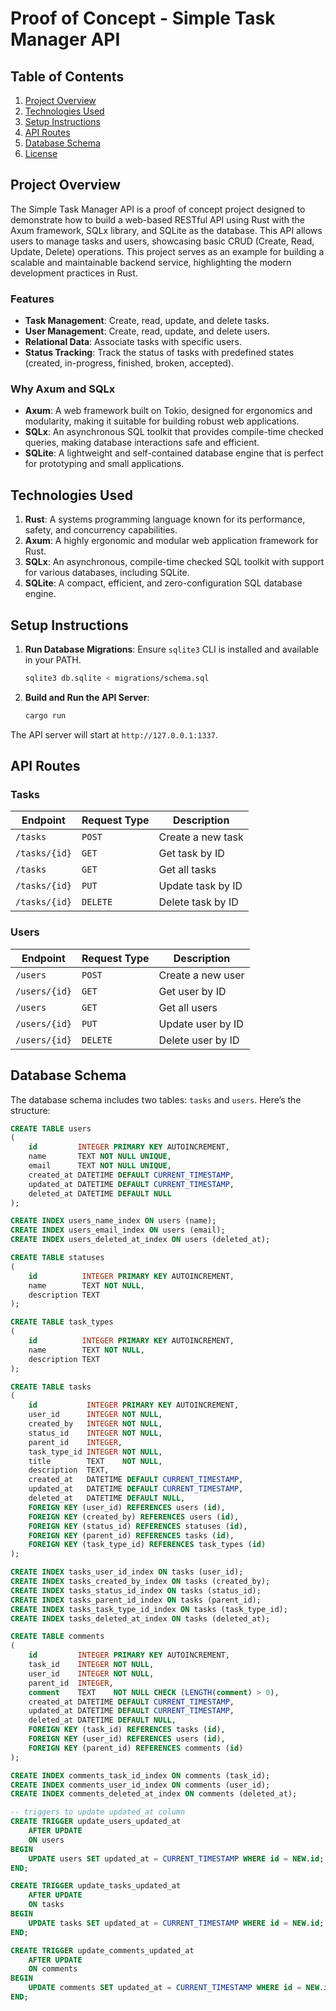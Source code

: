 # Proof of Concept - Simple Task Manager API

## Table of Contents

1. [Project Overview](#project-overview)
2. [Technologies Used](#technologies-used)
3. [Setup Instructions](#setup-instructions)
4. [API Routes](#api-routes)
5. [Database Schema](#database-schema)
6. [License](#license)

## Project Overview

The Simple Task Manager API is a proof of concept project designed to demonstrate how to build a web-based RESTful API
using Rust with the Axum framework, SQLx library, and SQLite as the database. This API allows users to manage tasks and
users, showcasing basic CRUD (Create, Read, Update, Delete) operations. This project serves as an example for building a
scalable and maintainable backend service, highlighting the modern development practices in Rust.

### Features

- **Task Management**: Create, read, update, and delete tasks.
- **User Management**: Create, read, update, and delete users.
- **Relational Data**: Associate tasks with specific users.
- **Status Tracking**: Track the status of tasks with predefined states (created, in-progress, finished, broken,
  accepted).

### Why Axum and SQLx

- **Axum**: A web framework built on Tokio, designed for ergonomics and modularity, making it suitable for building
  robust web applications.
- **SQLx**: An asynchronous SQL toolkit that provides compile-time checked queries, making database interactions safe
  and efficient.
- **SQLite**: A lightweight and self-contained database engine that is perfect for prototyping and small applications.

## Technologies Used

1. **Rust**: A systems programming language known for its performance, safety, and concurrency capabilities.
2. **Axum**: A highly ergonomic and modular web application framework for Rust.
3. **SQLx**: An asynchronous, compile-time checked SQL toolkit with support for various databases, including SQLite.
4. **SQLite**: A compact, efficient, and zero-configuration SQL database engine.

## Setup Instructions

1. **Run Database Migrations**:
   Ensure `sqlite3` CLI is installed and available in your PATH.
    ```sh
    sqlite3 db.sqlite < migrations/schema.sql
    ```   

2. **Build and Run the API Server**:
    ```sh
    cargo run
    ```

The API server will start at `http://127.0.0.1:1337`.

## API Routes

### Tasks

| Endpoint      | Request Type | Description       |
|---------------|--------------|-------------------|
| `/tasks`      | `POST`       | Create a new task |
| `/tasks/{id}` | `GET`        | Get task by ID    |
| `/tasks`      | `GET`        | Get all tasks     |
| `/tasks/{id}` | `PUT`        | Update task by ID |
| `/tasks/{id}` | `DELETE`     | Delete task by ID |

### Users

| Endpoint      | Request Type | Description       |
|---------------|--------------|-------------------|
| `/users`      | `POST`       | Create a new user |
| `/users/{id}` | `GET`        | Get user by ID    |
| `/users`      | `GET`        | Get all users     |
| `/users/{id}` | `PUT`        | Update user by ID |
| `/users/{id}` | `DELETE`     | Delete user by ID |

## Database Schema

The database schema includes two tables: `tasks` and `users`. Here’s the structure:

```sql
CREATE TABLE users
(
    id         INTEGER PRIMARY KEY AUTOINCREMENT,
    name       TEXT NOT NULL UNIQUE,
    email      TEXT NOT NULL UNIQUE,
    created_at DATETIME DEFAULT CURRENT_TIMESTAMP,
    updated_at DATETIME DEFAULT CURRENT_TIMESTAMP,
    deleted_at DATETIME DEFAULT NULL
);

CREATE INDEX users_name_index ON users (name);
CREATE INDEX users_email_index ON users (email);
CREATE INDEX users_deleted_at_index ON users (deleted_at);

CREATE TABLE statuses
(
    id          INTEGER PRIMARY KEY AUTOINCREMENT,
    name        TEXT NOT NULL,
    description TEXT
);

CREATE TABLE task_types
(
    id          INTEGER PRIMARY KEY AUTOINCREMENT,
    name        TEXT NOT NULL,
    description TEXT
);

CREATE TABLE tasks
(
    id           INTEGER PRIMARY KEY AUTOINCREMENT,
    user_id      INTEGER NOT NULL,
    created_by   INTEGER NOT NULL,
    status_id    INTEGER NOT NULL,
    parent_id    INTEGER,
    task_type_id INTEGER NOT NULL,
    title        TEXT    NOT NULL,
    description  TEXT,
    created_at   DATETIME DEFAULT CURRENT_TIMESTAMP,
    updated_at   DATETIME DEFAULT CURRENT_TIMESTAMP,
    deleted_at   DATETIME DEFAULT NULL,
    FOREIGN KEY (user_id) REFERENCES users (id),
    FOREIGN KEY (created_by) REFERENCES users (id),
    FOREIGN KEY (status_id) REFERENCES statuses (id),
    FOREIGN KEY (parent_id) REFERENCES tasks (id),
    FOREIGN KEY (task_type_id) REFERENCES task_types (id)
);

CREATE INDEX tasks_user_id_index ON tasks (user_id);
CREATE INDEX tasks_created_by_index ON tasks (created_by);
CREATE INDEX tasks_status_id_index ON tasks (status_id);
CREATE INDEX tasks_parent_id_index ON tasks (parent_id);
CREATE INDEX tasks_task_type_id_index ON tasks (task_type_id);
CREATE INDEX tasks_deleted_at_index ON tasks (deleted_at);

CREATE TABLE comments
(
    id         INTEGER PRIMARY KEY AUTOINCREMENT,
    task_id    INTEGER NOT NULL,
    user_id    INTEGER NOT NULL,
    parent_id  INTEGER,
    comment    TEXT    NOT NULL CHECK (LENGTH(comment) > 0),
    created_at DATETIME DEFAULT CURRENT_TIMESTAMP,
    updated_at DATETIME DEFAULT CURRENT_TIMESTAMP,
    deleted_at DATETIME DEFAULT NULL,
    FOREIGN KEY (task_id) REFERENCES tasks (id),
    FOREIGN KEY (user_id) REFERENCES users (id),
    FOREIGN KEY (parent_id) REFERENCES comments (id)
);

CREATE INDEX comments_task_id_index ON comments (task_id);
CREATE INDEX comments_user_id_index ON comments (user_id);
CREATE INDEX comments_deleted_at_index ON comments (deleted_at);

-- triggers to update updated_at column
CREATE TRIGGER update_users_updated_at
    AFTER UPDATE
    ON users
BEGIN
    UPDATE users SET updated_at = CURRENT_TIMESTAMP WHERE id = NEW.id;
END;

CREATE TRIGGER update_tasks_updated_at
    AFTER UPDATE
    ON tasks
BEGIN
    UPDATE tasks SET updated_at = CURRENT_TIMESTAMP WHERE id = NEW.id;
END;

CREATE TRIGGER update_comments_updated_at
    AFTER UPDATE
    ON comments
BEGIN
    UPDATE comments SET updated_at = CURRENT_TIMESTAMP WHERE id = NEW.id;
END;
```
